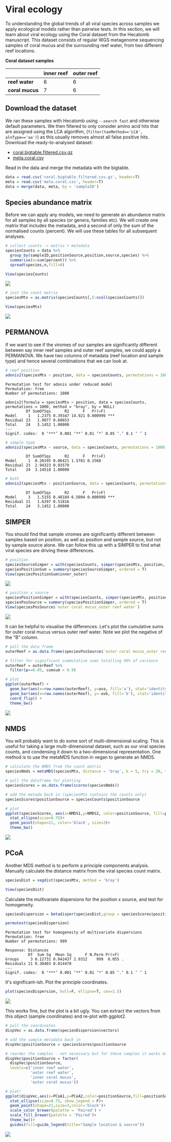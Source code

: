 # Viral ecology

To understanding the global trends of all viral species across samples we apply ecological models rather than pairwise tests.
In this section, we will learn about viral ecology using the Coral dataset from the Hecatomb manuscript.
This dataset consists of regular WGS metagenome sequencing samples of coral mucus and the surrounding reef water,
from two different reef locations.

__Coral dataset samples__

|                   | __inner reef__    | __outer reef__    |
| ---               | ---               | ---               |
| __reef water__    | 6                 | 6                 |
| __coral mucus__   | 7                 | 6                 |

## Download the dataset

We ran these samples with Hecatomb using `--search fast` and otherwise default parameters.
We then filtered to only consider amino acid hits that are assigned using the LCA algorithm, 
(`filter(taxMethod=='LCA', alnType=='aa')`) as this usually removes almost all false positive hits.
Download the ready-to-analysed dataset:

- [coral.bigtable.filtered.csv.gz](https://cloudstor.aarnet.edu.au/plus/s/g3HiH5CXUBrgg9J/download)
- [meta.coral.csv](https://cloudstor.aarnet.edu.au/plus/s/dhOjeSGL04tKC36/download)

Read in the data and merge the metadata with the bigtable.

```r
data = read.csv('coral.bigtable.filtered.csv.gz', header=T)
meta = read.csv('meta.coral.csv', header=T)
data = merge(data, meta, by = 'sampleID')
```

## Species abundance matrix

Before we can apply any models, we need to generate an abundance matrix for all samples by all species (or genera, 
families etc).
We will create one matrix that includes the metadata, and a second of only the sum of the normalised counts (percent).
We will use these tables for all subsequent analyses.

```r
# collect counts -> matrix + metadata
speciesCounts = data %>%
  group_by(sampleID,positionSource,position,source,species) %>%
  summarise(n=sum(percent)) %>%
  spread(species,n,fill=0)

View(speciesCounts)
```

![](/docs/img/tuteCoralSpTbl.png)

```r
# just the count matrix
speciesMtx = as.matrix(speciesCounts[,5:ncol(speciesCounts)])

View(speciesMtx)
```

![](/docs/img/tuteCoralSpMtx.png)

## PERMANOVA

If we want to see if the viromes of our samples are significantly different between say inner reef samples and outer 
reef samples, we could apply a PERMANOVA.
We have two columns of metadata (reef location and sample type) and hence several combinations that we can look at.

```r
# reef position
adonis2(speciesMtx ~ position, data = speciesCounts, permutations = 1000, method="bray", by=NULL)
```

```text
Permutation test for adonis under reduced model
Permutation: free
Number of permutations: 1000

adonis2(formula = speciesMtx ~ position, data = speciesCounts, permutations = 1000, method = "bray", by = NULL)
         Df SumOfSqs      R2      F   Pr(>F)    
Model     1   1.2375 0.39347 14.921 0.000999 ***
Residual 23   1.9077 0.60653                    
Total    24   3.1452 1.00000                    
---
Signif. codes:  0 ‘***’ 0.001 ‘**’ 0.01 ‘*’ 0.05 ‘.’ 0.1 ‘ ’ 1
```

```r
# sample type
adonis2(speciesMtx ~ source, data = speciesCounts, permutations = 1000, method="bray",by=NULL)
```

```text
         Df SumOfSqs      R2      F   Pr(>F)   
Model     1  0.20195 0.06421 1.5781 0.1568
Residual 23  2.94323 0.93579              
Total    24  3.14518 1.00000  

```

```r
# both
adonis2(speciesMtx ~ positionSource, data = speciesCounts, permutations = 1000, method="bray",by=NULL)
```

```text
         Df SumOfSqs      R2      F   Pr(>F)   
Model     3   1.5155 0.48184 6.5094 0.000999 ***
Residual 21   1.6297 0.51816                    
Total    24   3.1452 1.00000  
```

## SIMPER

You should find that sample viromes are significantly different between samples based on position, 
as well as position and sample source, but not by sample source alone.
We can follow this up with a SIMPER to find what viral species are driving these differences.

```r
# position
speciesSourceSimper = with(speciesCounts, simper(speciesMtx, position, permutations = 1000))
speciesPositionSum = summary(speciesSourceSimper, ordered = T)
View(speciesPositionSum$inner_outer)
```

![](/docs/img/tuteInnOutPos.png)

```r
# position x source
speciesPositionSimper = with(speciesCounts, simper(speciesMtx, positionSource, permutations = 1000))
speciesPosSource = summary(speciesPositionSimper, ordered = T)
View(speciesPosSource$`outer coral mucus_outer reef water`)
```

![](/docs/img/tuteOutMucusWater.png)

It can be helpful to visualise the differences.
Let's plot the cumulative sums for outer coral mucus versus outer reef water.
Note we plot the negative of the "B" column.

```r
# pull the data frame
outerReef = as.data.frame(speciesPosSource$`outer coral mucus_outer reef water`)

# filter for significant cummulative sums totalling 90% of variance
outerReef = outerReef %>% 
  filter(p<=0.05, cumsum < 0.9)

# plot
ggplot(outerReef) +
  geom_bar(aes(x=row.names(outerReef), y=ava, fill='a'), stat='identity') +
  geom_bar(aes(x=row.names(outerReef), y=-avb, fill='b'), stat='identity') +
  coord_flip() +
  theme_bw()
```

![](/docs/img/tuteCoralSimper.png)

## NMDS

You will probably want to do some sort of multi-dimensional scaling. 
This is useful for taking a large multi-dimensional dataset, such as our viral species counts,
and condensing it down to a two-dimensional representation.
One method is to use the metaMDS function in vegan to generate an NMDS.

```r
# calculate the NMDS from the count matrix
speciesNmds = metaMDS(speciesMtx, distance = 'bray', k = 5, try = 20, trymax = 10000)

# pull the dataframe for plotting
speciesScores = as.data.frame(scores(speciesNmds))

# add the metada back in (speciesMtx contains the counts only)
speciesScores$positionSource = speciesCounts$positionSource

# plot
ggplot(speciesScores, aes(x=NMDS1,y=NMDS2, color=positionSource, fill=positionSource))+
  stat_ellipse(size=0.75)+
  geom_point(shape=21, color='black', size=3)+
  theme_bw()
```

![](/docs/img/tuteNmds.png)

## PCoA

Another MDS method is to perform a principle components analysis. 
Manually calculate the distance matrix from the viral species count matrix.

```r
speciesDist = vegdist(speciesMtx, method = 'bray')

View(speciesDist)
```

Calculate the multivariate dispersions for the position x source, and test for homogeneity.

```r
speciesDispersion = betadisper(speciesDist,group = speciesScores$positionSource)

permutest(speciesDispersion)
```

```text
Permutation test for homogeneity of multivariate dispersions
Permutation: free
Number of permutations: 999

Response: Distances
          Df  Sum Sq  Mean Sq      F N.Perm Pr(>F)  
Groups     3 0.12731 0.042437 2.9312    999  0.055 .
Residuals 21 0.30403 0.014478                       
---
Signif. codes:  0 ‘***’ 0.001 ‘**’ 0.01 ‘*’ 0.05 ‘.’ 0.1 ‘ ’ 1
```

It's significant-ish.
Plot the principle coordinates.

```r
plot(speciesDispersion, hull=F, ellipse=T, cex=1.5)
```

![](/docs/img/tutePcoaUgly.png)

This works fine, but the plot is a bit ugly.
You can extract the vectors from this object (sample coordinates) and re-plot with ggplot2.

```r
# pull the coordinates
dispVec = as.data.frame(speciesDispersion$vectors)

# add the sample metadata back in
dispVec$positionSource = speciesScores$positionSource

# reorder the samples - not necessary but for these samples it works better for the paired color palette
dispVec$positionSource = factor(
  dispVec$positionSource,
  levels=c('inner reef water',
           'outer reef water',
           'inner coral mucus', 
           'outer coral mucus'))

# plot!
ggplot(dispVec,aes(x=PCoA1,y=PCoA2,color=positionSource,fill=positionSource))+
  stat_ellipse(size=0.75, show.legend = F)+
  geom_point(shape=21,size=3,color='black')+
  scale_color_brewer(palette = 'Paired') +
  scale_fill_brewer(palette = 'Paired')+
  theme_bw()+
  guides(fill=guide_legend(title="Sample location & source"))
```

![](/docs/img/tutePcoaPretty.png)
